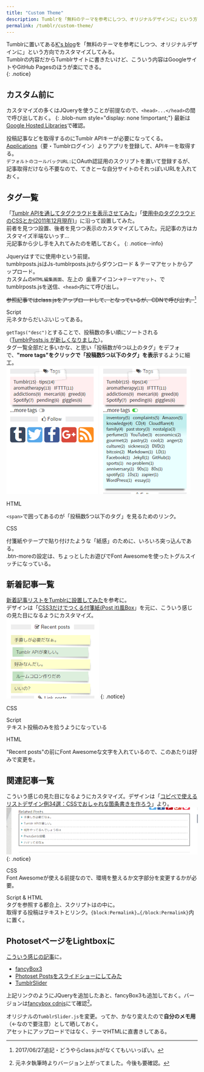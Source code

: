 ```yaml
---
title: "Custom Theme"
description: Tumblrを「無料のテーマを参考にしつつ、オリジナルデザインに」という方向でカスタマイズしてみる。
permalink: /tumblr/custom-theme/
---
```

Tumblrに置いてある[K's blog](http://blog.treetop.to/)を「無料のテーマを参考にしつつ、オリジナルデザインに」という方向でカスタマイズしてみる。  
Tumblrの内容だからTumblrサイトに書きたいけど、こういう内容はGoogleサイトやGitHub Pagesのほうが楽にできる。  
{: .notice}
## カスタム前に

カスタマイズの多くはJQueryを使うことが前提なので、`<head>...</head>`の間で呼び出しておく。
<span><script src="https://gist.github.com/laureltreetop/59d30a038a01d98a7fe6bc1c7bcc2a91.js"></script></span>{: .blob-num style="display: none !important;"}
最新は[Google Hosted Libraries](https://developers.google.com/speed/libraries/)で確認。

投稿記事などを取得するのにTumblr APIキーが必要になってくる。  
[Applications](https://www.tumblr.com/oauth/apps)（要・Tumblrログイン）よりアプリを登録して、APIキーを取得する。  
`デフォルトのコールバックURL:`にOAuth認証用のスクリプトを置いて登録するが、記事取得だけなら不要なので、てきとーな自分サイトのそれっぽいURLを入れておく。

## タグ一覧

「[Tumblr APIを通してタグクラウドを表示させてみた](http://chips-tips.tumblr.com/post/8642077808/tagcloud-tumblrapi)」「[使用中のタグクラウドのCSSとか(2011年12月現在)](http://chips-tips.tumblr.com/post/14672475892/%E4%BD%BF%E7%94%A8%E4%B8%AD%E3%81%AE%E3%82%BF%E3%82%B0%E3%82%AF%E3%83%A9%E3%82%A6%E3%83%89%E3%81%AEcss%E3%81%A8%E3%81%8B2011%E5%B9%B412%E6%9C%88%E7%8F%BE%E5%9C%A8)」に沿って設置してみた。  
前者を見つつ設置、後者を見つつ表示のカスタマイズしてみた。元記事の方はカスタマイズ半端ないっす…  
元記事から少し手を入れてみたのを晒しておく。
{: .notice--info}

Jqueryはすでに使用中という前提。  
tumblrposts.jsはJs-tumblrposts.jsからダウンロード & テーマアセットからアップロード。  
カスタムの`HTML編集画面`、左上の&nbsp;<i class="fa fa-cog"></i>&nbsp;歯車アイコン→`テーマアセット`、でtumblrposts.jsを送信、`<head>`内にて呼び出し。  

~~参照記事ではclass.jsをアップロードして、となっているが、CDNで呼び出す。~~[^classjs]  

[^classjs]: 2017/06/27追記・どうやらclass.jsがなくてもいいっぽい。  

Script  
元ネタからだいぶいじってある。  
<script src="https://gist.github.com/laureltreetop/dfd5a854f3244eee66d99e0fca476f16.js"></script>

`getTags("desc")`とすることで、投稿数の多い順にソートされる（[TumblrPosts.js が新しくなりました](https://blog.mach3.jp/2012/11/26/tumblrposts-js-1-3.html)）。  
タグ一覧全部だと多いかな、と思い「投稿数が6つ以上のタグ」をデフォで、**"more tags"をクリックで「投稿数5つ以下のタグ」を表示**するように細工。  
[![Tags Off](/assets/images/Tumblr-toggle-switch-off.png)](/assets/images/Tumblr-toggle-switch-off.png) <i class="fa fa-arrows-h"></i> [![Tags On](/assets/images/Tumblr-toggle-switch-on.png)](/assets/images/Tumblr-toggle-switch-on.png)

HTML 
<script src="https://gist.github.com/laureltreetop/88da79c52453f7a7e0e870535895e322.js"></script>  
`<span>`で囲ってあるのが「投稿数5つ以下のタグ」を見るためのリンク。

CSS
<script src="https://gist.github.com/laureltreetop/9081cabd74291eb4f43423368fbf7927.js"></script>  
付箋紙やテープで貼り付けたような「紙感」のために、いろいろ突っ込んである。  
.btn-moreの設定は、ちょっとしたお遊びでFont Awesomeを使ったトグルスイッチになっている。

## 新着記事一覧

[新着記事リストをTumblrに設置してみた](http://chips-tips.tumblr.com/post/9624310150/recent-post)を参考に。  
デザインは「[CSS3だけでつくる付箋紙(Post it)風Box](https://himpotan.net/2016/05/17/css3_fusen_technic/)」を元に、こういう感じの見た目になるようにカスタマイズ。  
[![RecentPosts](/assets/images/Tumblr-RecentPosts.png)](/assets/images/Tumblr-RecentPosts.png)
{: .notice}

CSS
<script src="https://gist.github.com/laureltreetop/42b2ccb6a3885d17ace893c178555066.js"></script>

Script  
テキスト投稿のみを拾うようになっている
<script src="https://gist.github.com/laureltreetop/a6fa854722bd0cf43a012de501b25112.js"></script>

HTML
<script src="https://gist.github.com/laureltreetop/cbd85bf844332afd5153e6ec003b3bd6.js"></script>
"Recent posts"の前にFont Awesomeな文字を入れているので、このあたりは好みで変更を。

## 関連記事一覧

こういう感じの見た目になるようにカスタマイズ。デザインは「[コピペで使えるリストデザイン例34選：CSSでおしゃれな箇条書きを作ろう](https://saruwakakun.com/html-css/reference/ul-ol-li-design)」より。  
[![Related Posts](/assets/images/Tumblr-RelatedPosts.png)](/assets/images/Tumblr-RelatedPosts.png)
{: .notice}

CSS  
Font Awesomeが使える前提なので、環境を整えるか文字部分を変更するかが必要。
<script src="https://gist.github.com/laureltreetop/295360b3e06fca1df7cbb62a6b7276a9.js"></script>

Script & HTML  
タグを参照する都合上、スクリプトは<body>の中に。  
取得する投稿はテキストとリンク。`{block:Permalink}…{/block:Permalink}`内に置く。
<script src="https://gist.github.com/laureltreetop/e7c6c629a687c2f2c394dff526381a25.js"></script>

## PhotosetページをLightboxに
[こういう感じの記事](http://blog.treetop.to/post/161598628627/%E6%87%90%E3%81%8B%E3%81%97%E3%81%84-%E3%81%97%E3%81%8B%E3%82%82%E8%A8%80%E3%82%8F%E3%82%8C%E3%81%A6%E6%B0%97%E3%81%A5%E3%81%84%E3%81%9F%E3%81%91%E3%81%A9%E3%82%82%E3%81%8620%E5%B9%B4%E4%BB%A5%E4%B8%8A%E3%82%82%E5%89%8D%E3%81%AE%E3%82%A2%E3%82%A4%E3%83%86%E3%83%A0)に。  
+ [fancyBox3](http://fancyapps.com/fancybox/3/)
+ [Photoset Postsをスライドショーにしてみた](http://chips-tips.tumblr.com/post/15285874609/photoset-posts%E3%82%92%E3%82%B9%E3%83%A9%E3%82%A4%E3%83%89%E3%82%B7%E3%83%A7%E3%83%BC%E3%81%AB%E3%81%97%E3%81%A6%E3%81%BF%E3%81%9F)
+ [TumblrSlider](https://github.com/Baires/Tumblrslider)

上記リンクのようにJQueryを追加したあと、fancyBox3も追加しておく。バージョンは[fancybox cdnjs](https://cdnjs.com/libraries/fancybox/)にて確認[^fancyboxcdnjs]。

[^fancyboxcdnjs]: 元ネタ執筆時よりバージョン上がってました。今後も要確認。
<script src="https://gist.github.com/laureltreetop/5b77a8d4107f307f362c7a54b78702a2.js"></script>

オリジナルの`TumblrSlider.js`を変更。ってか、かなり変えたので**自分のメモ用**（←なので要注意）として晒しておく。  
アセットにアップロードではなく、テーマHTMLに直書きしてある。
<script src="https://gist.github.com/laureltreetop/8b4e90258134bc7f96d89437ae5e84e1.js"></script>